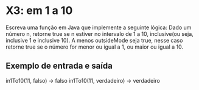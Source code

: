 # X3: em 1 a 10

Escreva uma função em Java que implemente a seguinte lógica: Dado um número n, retorne true se n estiver no intervalo de 1 a 10, inclusive(ou seja, inclusive 1 e inclusive 10). A menos outsideMode seja true, nesse caso retorne true se o número for menor ou igual a 1, ou maior ou igual a 10.

## Exemplo de entrada e saída

in1To10(11, falso) -> falso
in1To10(11, verdadeiro) -> verdadeiro
